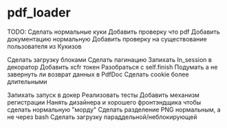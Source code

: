 # pdf_loader

TODO:
Сделать нормальные куки
Добавить проверку что pdf
Добавить документацию нормальную
Добавить проверку на существование пользователя из Кукизов

Сделать загрузку блоками
Сделать пагинацию
Запихать In_session в декоратор
Добавить xcfr токен
Разобраться с self.finish
Подумать а не завернуть ли возврат данных в PdfDoc
Сделать cookie более длительными

Запихать запуск в докер
Реализовать тесты
Добавить механизм регистрации
Нанять дизайнера и хорошего фронтэндщика чтобы сделать нормальную "морду"
Сделать разделение PNG нормальным, а не через bash
Сделать загрузку параддельной/неблокирующей
